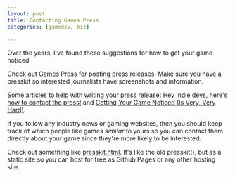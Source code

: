 ```yaml
---
layout: post
title: Contacting Games Press
categories: [gamedev, biz]

---
```


Over the years, I've found these suggestions for how to get your game noticed.

Check out [Games Press](https://www.gamespress.com/nl/About-Games-Press) for
posting press releases. Make sure you have a presskit so interested journalists
have screenshots and information.

Some articles to help with writing your press release: [Hey indie devs, here's
how to contact the
press!](https://www.reddit.com/r/gamedev/comments/28a0u5/hey_indie_devs_heres_how_to_contact_the_press/)
and [Getting Your Game Noticed (Is Very, Very
Hard)](https://buried-treasure.org/2020/10/getting-your-game-noticed-is-very-very-hard/).

If you follow any industry news or gaming websites, then you should keep track
of which people like games *similar* to yours so you can contact them directly
about your game since they're more likely to be interested.

Check out something like
[presskit.html](https://pixelnest.io/products/presskit.html/). It's like the
old presskit(), but as a static site so you can host for free as Github Pages
or any other hosting site.
